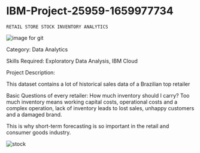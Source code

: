 # IBM-Project-25959-1659977734
	RETAIL STORE STOCK INVENTORY ANALYTICS	



![image for git](https://user-images.githubusercontent.com/66632417/200237740-0f94b33c-ee9a-488c-a8a7-175d2f07397d.gif)





Category: Data Analytics

Skills Required:
Exploratory Data Analysis, IBM Cloud

Project Description:

This dataset contains a lot of historical sales data of a Brazilian top retailer



Basic Questions of every retailer: How much inventory should I carry?  Too much inventory means working capital costs, operational costs and a complex operation, lack of inventory leads to lost sales, unhappy customers and a damaged brand.

 

This is why short-term forecasting is so important in the retail and consumer goods industry.


![stock](https://user-images.githubusercontent.com/66632417/200236155-94e71401-40b1-4517-be83-49ff69756e2b.jpg)
